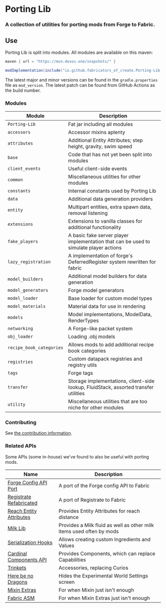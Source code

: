 # Porting Lib
### A collection of utilities for porting mods from Forge to Fabric.

## Use
Porting Lib is split into modules. All modules are available on this maven:
```groovy
maven { url = "https://mvn.devos.one/snapshots/" }
```
```groovy
modImplementation(include("io.github.fabricators_of_create.Porting-Lib:<module>:<version>"))
```

The latest major and minor versions can be found in the `gradle.properties` file as `mod_version`.
The latest patch can be found from GitHub Actions as the build number.

### Modules
| Module                   | Description                                                                           |
|--------------------------|---------------------------------------------------------------------------------------|
| `Porting-Lib`            | Fat jar including all modules                                                         |
| `accessors`              | Accessor mixins aplenty                                                               |
| `attributes`             | Additional Entity Attributes; step height, gravity, swim speed                        |
| `base`                   | Code that has not yet been split into modules                                         |
| `client_events`          | Useful client-side events                                                             |
| `common`                 | Miscellaneous utilities for other modules                                             |
| `constants`              | Internal constants used by Porting Lib                                                |
| `data`                   | Additional data generation providers                                                  |
| `entity`                 | Multipart entities, extra spawn data, removal listening                               |
| `extensions`             | Extensions to vanilla classes for additional functionality                            |
| `fake_players`           | A basic fake server player implementation that can be used to simulate player actions |
| `lazy_registration`      | A implementation of forge's DeferredRegister system rewritten for fabric              |
| `model_builders`         | Additional model builders for data generation                                         |
| `model_generators`       | Forge model generators                                                                |
| `model_loader`           | Base loader for custom model types                                                    |
| `model_materials`        | Material data for use in rendering                                                    |
| `models`                 | Model implementations, ModelData, RenderTypes                                         |
| `networking`             | A Forge-like packet system                                                            |
| `obj_loader`             | Loading .obj models                                                                   |
| `recipe_book_categories` | Allows mods to add additional recipe book categories                                  |
| `registries`             | Custom datapack registries and registry utils                                         |
| `tags`                   | Forge tags                                                                            |
| `transfer`               | Storage implementations, client-side lookup, FluidStack, assorted transfer utilities  |
| `utility`                | Miscellaneous utilities that are too niche for other modules                          |

### Contributing
See [the contribution information](CONTRIBUTING.md).

### Related APIs
Some APIs (some in-house) we've found to also be useful with porting mods.

| Name                                                                                        | Description                                                          |
|---------------------------------------------------------------------------------------------|----------------------------------------------------------------------|
| [Forge Config API Port](https://github.com/Fuzss/forgeconfigapiport-fabric)                 | A port of the Forge config API to Fabric                             |
| [Registrate Refabricated](https://github.com/Fabricators-of-Create/Registrate-Refabricated) | A port of Registrate to Fabric                                       |
| [Reach Entity Attributes](https://github.com/JamiesWhiteShirt/reach-entity-attributes)      | Provides Entity Attributes for reach distance                        |
| [Milk Lib](https://github.com/TropheusJ/milk-lib)                                           | Provides a Milk fluid as well as other milk items used often by mods |
| [Serialization Hooks](https://github.com/TropheusJ/serialization-hooks)                     | Allows creating custom Ingredients and Values                        |
| [Cardinal Components API](https://github.com/OnyxStudios/Cardinal-Components-API)           | Provides Components, which can replace Capabilities                  |
| [Trinkets](https://github.com/emilyploszaj/trinkets)                                        | Accessories, replacing Curios                                        |
| [Here be no Dragons](https://github.com/Parzivail-Modding-Team/HereBeNoDragons)             | Hides the Experimental World Settings screen                         |
| [Mixin Extras](https://github.com/LlamaLad7/MixinExtras)                                    | For when Mixin just isn't enough                                     |
| [Fabric ASM](https://github.com/Chocohead/Fabric-ASM)                                       | For when Mixin Extras just isn't enough                              |
